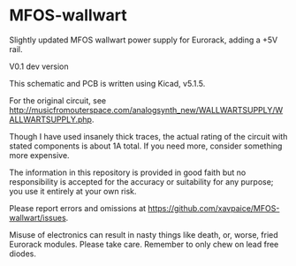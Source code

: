 # MFOS-wallwart

Slightly updated MFOS wallwart power supply for Eurorack, adding a +5V rail.

V0.1 dev version

This schematic and PCB is written using Kicad, v5.1.5.

For the original circuit, see http://musicfromouterspace.com/analogsynth_new/WALLWARTSUPPLY/WALLWARTSUPPLY.php.

Though I have used insanely thick traces, the actual rating of the circuit with
stated components is about 1A total.  If you need more, consider something more
expensive.

The information in this repository is provided in good faith but no
responsibility is accepted for the accuracy or suitability for any purpose; you
use it entirely at your own risk.

Please report errors and omissions at
https://github.com/xavpaice/MFOS-wallwart/issues.

Misuse of electronics can result in nasty things like death, or, worse, fried
Eurorack modules.  Please take care.  Remember to only chew on lead free diodes.
